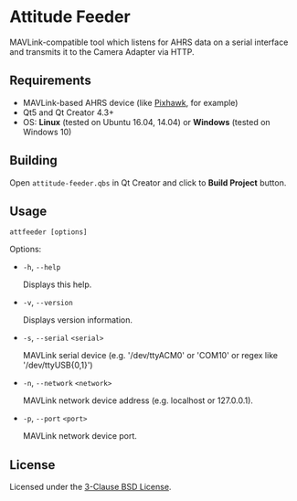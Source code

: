 Attitude Feeder
===============

MAVLink-compatible tool which listens for AHRS data on a serial interface and transmits it to the Camera Adapter via HTTP.

Requirements
------------

* MAVLink-based AHRS device (like [Pixhawk](https://pixhawk.org/modules/pixhawk), for example)
* Qt5 and Qt Creator 4.3+
* OS: **Linux** (tested on Ubuntu 16.04, 14.04) or **Windows** (tested on Windows 10)

Building
--------

Open `attitude-feeder.qbs` in Qt Creator and click to **Build Project** button.

Usage
-----

```shell
attfeeder [options]
```

Options:

* `-h`, `--help`

    Displays this help.

* `-v`, `--version`

    Displays version information.

* `-s`, `--serial` `<serial>`

    MAVLink serial device (e.g. '/dev/ttyACM0' or 'COM10' or regex like '/dev/ttyUSB{0,1}')

* `-n`, `--network` `<network>`

    MAVLink network device address (e.g. localhost or 127.0.0.1).

* `-p`, `--port` `<port>`

    MAVLink network device port.

License
-------

Licensed under the [3-Clause BSD License](./LICENSE).
